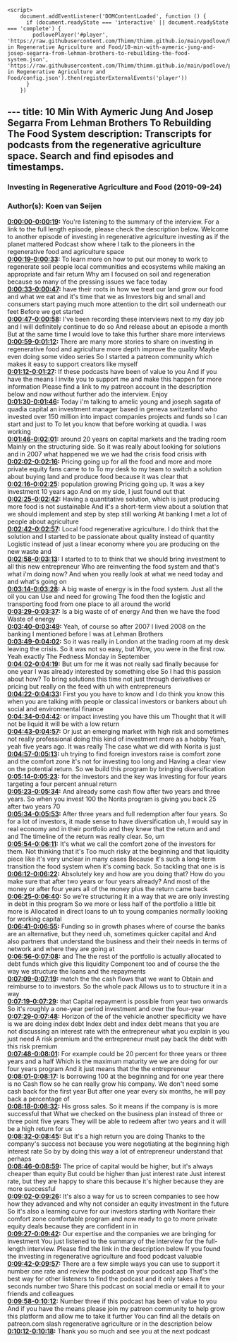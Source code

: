 <script src="https://cdn.podlove.org/web-player/embed.js"></script>
    <script>
        document.addEventListener('DOMContentLoaded', function () {
          if (document.readyState === 'interactive' || document.readyState === 'complete') {
            podlovePlayer('#player', 'https://raw.githubusercontent.com/Thimm/thimm.github.io/main/podlove/https://raw.githubusercontent.com/Thimm/thimm.github.io/main/podlove/podlove/Investing in Regenerative Agriculture and Food/10-min-with-aymeric-jung-and-josep-segarra-from-lehman-brothers-to-rebuilding-the-food-system.json', 'https://raw.githubusercontent.com/Thimm/thimm.github.io/main/podlove/podlove/Investing in Regenerative Agriculture and Food/config.json').then(registerExternalEvents('player'))
          }
        })
  </script>---
title: 10 Min With Aymeric Jung And Josep Segarra From Lehman Brothers To Rebuilding The Food System
description: Transcripts for podcasts from the regenerative agriculture space. Search and find episodes and timestamps.
---

### Investing in Regenerative Agriculture and Food  (2019-09-24)  
### Author(s): Koen van Seijen  

**[0:00:00-0:00:19](https://investinginregenerativeagriculture.com/2018/03/24/aymeric-jung-josep-segarra/#t=0:00:00):**  You're listening to the summary of the interview. For a link to the full length episode, please check the description below.  Welcome to another episode of investing in regenerative agriculture investing as if the planet mattered  Podcast show where I talk to the pioneers in the regenerative food and agriculture space  
**[0:00:19-0:00:33](https://investinginregenerativeagriculture.com/2018/03/24/aymeric-jung-josep-segarra/#t=0:00:19):**  To learn more on how to put our money to work to regenerate soil people local communities and ecosystems  while making an appropriate and fair return  Why am I focused on soil and regeneration because so many of the pressing issues we face today  
**[0:00:33-0:00:47](https://investinginregenerativeagriculture.com/2018/03/24/aymeric-jung-josep-segarra/#t=0:00:33):**  have their roots in how we treat our land grow our food and what we eat and it's time that we as  Investors big and small and consumers start paying much more attention to the dirt soil underneath our feet  Before we get started  
**[0:00:47-0:00:58](https://investinginregenerativeagriculture.com/2018/03/24/aymeric-jung-josep-segarra/#t=0:00:47):**  I've been recording these interviews next to my day job and I will definitely continue to do so  And release about an episode a month  But at the same time I would love to take this further share more interviews  
**[0:00:59-0:01:12](https://investinginregenerativeagriculture.com/2018/03/24/aymeric-jung-josep-segarra/#t=0:00:59):**  There are many more stories to share on investing in regenerative food and agriculture more depth improve the quality  Maybe even doing some video series  So I started a patreon community which makes it easy to support creators like myself  
**[0:01:12-0:01:27](https://investinginregenerativeagriculture.com/2018/03/24/aymeric-jung-josep-segarra/#t=0:01:12):**  If these podcasts have been of value to you  And if you have the means I invite you to support me and make this happen for more information  Please find a link to my patreon account in the description below and now without further ado the interview. Enjoy  
**[0:01:30-0:01:46](https://investinginregenerativeagriculture.com/2018/03/24/aymeric-jung-josep-segarra/#t=0:01:30):**  Today i'm talking to amelic young and joseph sagata of quadia capital an investment manager based in geneva switzerland who invested over  150 million into impact companies projects and funds so I can start and just to  To let you know that before working at quadia. I was working  
**[0:01:46-0:02:01](https://investinginregenerativeagriculture.com/2018/03/24/aymeric-jung-josep-segarra/#t=0:01:46):**  around 20 years on capital markets and the trading room  Mainly on the structuring side. So it was really about looking for solutions  and in 2007 what happened we we we had the crisis food crisis with  
**[0:02:02-0:02:16](https://investinginregenerativeagriculture.com/2018/03/24/aymeric-jung-josep-segarra/#t=0:02:02):**  Pricing going up for all the food and more and more private equity  fans came to to  To my desk to my team to switch a solution about buying land and produce food because it was clear that  
**[0:02:16-0:02:25](https://investinginregenerativeagriculture.com/2018/03/24/aymeric-jung-josep-segarra/#t=0:02:16):**  population growing  Pricing going up. It was a key investment 10 years ago  And on my side, I just found out that  
**[0:02:25-0:02:42](https://investinginregenerativeagriculture.com/2018/03/24/aymeric-jung-josep-segarra/#t=0:02:25):**  Having a quantitative solution, which is just producing more food is not sustainable  And it's a short-term view about a solution that we should implement and step by step still working  At banking I met a lot of people about agriculture  
**[0:02:42-0:02:57](https://investinginregenerativeagriculture.com/2018/03/24/aymeric-jung-josep-segarra/#t=0:02:42):**  Local food regenerative agriculture. I do think that the solution and I started to be passionate about  quality instead of quantity  Logistic instead of just a linear economy where you are producing on the new waste and  
**[0:02:58-0:03:13](https://investinginregenerativeagriculture.com/2018/03/24/aymeric-jung-josep-segarra/#t=0:02:58):**  I started to to to think that we should bring investment to all this new entrepreneur  Who are reinventing the food system and that's what i'm doing now?  And when you really look at what we need today and and what's going on  
**[0:03:14-0:03:28](https://investinginregenerativeagriculture.com/2018/03/24/aymeric-jung-josep-segarra/#t=0:03:14):**  A big waste of energy is in the food system. Just all the oil you can  Use and need for growing  The food then the logistic and transporting food from one place to all around the world  
**[0:03:29-0:03:37](https://investinginregenerativeagriculture.com/2018/03/24/aymeric-jung-josep-segarra/#t=0:03:29):**  Is a big waste of of energy  And then we have the food  Waste of energy  
**[0:03:40-0:03:49](https://investinginregenerativeagriculture.com/2018/03/24/aymeric-jung-josep-segarra/#t=0:03:40):**  Yeah, of course so  after 2007  I lived 2008 on the banking I mentioned before I was at Lehman Brothers  
**[0:03:49-0:04:02](https://investinginregenerativeagriculture.com/2018/03/24/aymeric-jung-josep-segarra/#t=0:03:49):**  So it was really in London at the trading room at my desk leaving the crisis. So it was not so easy, but  Wow, you were in the first row. Yeah exactly  The Fedness Monday in September  
**[0:04:02-0:04:19](https://investinginregenerativeagriculture.com/2018/03/24/aymeric-jung-josep-segarra/#t=0:04:02):**  But um for me it was not really sad finally because for one year I was already interested by something else  So I had this passion about how?  To bring solutions this time not just through derivatives or pricing but really on the feed with uh with entrepreneurs  
**[0:04:22-0:04:33](https://investinginregenerativeagriculture.com/2018/03/24/aymeric-jung-josep-segarra/#t=0:04:22):**  First you you have to know and I do think you know this when you are talking with people or  classical investors or bankers about  uh social and environmental finance  
**[0:04:34-0:04:42](https://investinginregenerativeagriculture.com/2018/03/24/aymeric-jung-josep-segarra/#t=0:04:34):**  or impact investing you have this  um  Thought that it will not be liquid it will be with a low return  
**[0:04:43-0:04:57](https://investinginregenerativeagriculture.com/2018/03/24/aymeric-jung-josep-segarra/#t=0:04:43):**  Or just an emerging market with high risk and sometimes not really professional doing this kind of investment more as a hobby  Yeah, yeah five years ago. It was really  The case what we did with Norita is just  
**[0:04:57-0:05:13](https://investinginregenerativeagriculture.com/2018/03/24/aymeric-jung-josep-segarra/#t=0:04:57):**  uh trying to find foreign investors raise is comfort zone  and the comfort zone it's not for investing too long and  Having a clear view on the potential return. So we build this program by bringing diversification  
**[0:05:14-0:05:23](https://investinginregenerativeagriculture.com/2018/03/24/aymeric-jung-josep-segarra/#t=0:05:14):**  for the investors and the key was  investing for four years targeting a four percent  annual return  
**[0:05:23-0:05:34](https://investinginregenerativeagriculture.com/2018/03/24/aymeric-jung-josep-segarra/#t=0:05:23):**  And already some cash flow after two years and three years. So when you invest 100 the Norita program is giving you back  25 after two years  70  
**[0:05:34-0:05:53](https://investinginregenerativeagriculture.com/2018/03/24/aymeric-jung-josep-segarra/#t=0:05:34):**  After three years and full redemption after four years. So for a lot of investors, it made sense to have diversification  uh, I would say in real economy and in their portfolio and they knew that the return and and and  The timeline of the return was really clear. So, um  
**[0:05:54-0:06:11](https://investinginregenerativeagriculture.com/2018/03/24/aymeric-jung-josep-segarra/#t=0:05:54):**  It's what we call the comfort zone of the investors for them. Not thinking that it's  Too much risky at the beginning and that liquidity piece like it's very unclear in many cases  Because it's such a long-term transition the food system when it's coming back. So tackling that one is is  
**[0:06:12-0:06:22](https://investinginregenerativeagriculture.com/2018/03/24/aymeric-jung-josep-segarra/#t=0:06:12):**  Absolutely key and how are you doing that?  How do you make sure that after two years or four years already?  And most of the money or after four years all of the money plus the return came back  
**[0:06:25-0:06:40](https://investinginregenerativeagriculture.com/2018/03/24/aymeric-jung-josep-segarra/#t=0:06:25):**  So we're structuring it in a way that we are only investing in debt in this program  So we more or less half of the portfolio a little bit more is  Allocated in direct loans to uh to young companies normally looking for working capital  
**[0:06:41-0:06:55](https://investinginregenerativeagriculture.com/2018/03/24/aymeric-jung-josep-segarra/#t=0:06:41):**  Funding so in growth phases where of course the banks are an alternative, but they need  uh, sometimes quicker capital and  And also partners that understand the business and their their needs in terms of network and where they are going at  
**[0:06:56-0:07:08](https://investinginregenerativeagriculture.com/2018/03/24/aymeric-jung-josep-segarra/#t=0:06:56):**  and  The the rest of the portfolio is actually allocated to debt funds which give this liquidity  Component too and of course the the way we structure the loans and the repayments  
**[0:07:09-0:07:19](https://investinginregenerativeagriculture.com/2018/03/24/aymeric-jung-josep-segarra/#t=0:07:09):**  match the the cash flows that we want to  Obtain and reimburse to to investors. So the whole pack  Allows us to to structure it in a way  
**[0:07:19-0:07:29](https://investinginregenerativeagriculture.com/2018/03/24/aymeric-jung-josep-segarra/#t=0:07:19):**  that  Capital repayment is possible from year two onwards  So it's roughly a one-year period investment and over the four-year  
**[0:07:29-0:07:48](https://investinginregenerativeagriculture.com/2018/03/24/aymeric-jung-josep-segarra/#t=0:07:29):**  Horizon of the of the vehicle another specificity we have is we are doing index debt  Index debt and index debt means that you are not discussing an interest rate with the entrepreneur what you explain is you just need  A risk premium and the entrepreneur must pay back the debt with this risk premium  
**[0:07:48-0:08:01](https://investinginregenerativeagriculture.com/2018/03/24/aymeric-jung-josep-segarra/#t=0:07:48):**  For example could be 20 percent for three years or three years and a half  Which is the maximum maturity we we are doing for our four years program  And it just means that the the entrepreneur  
**[0:08:01-0:08:17](https://investinginregenerativeagriculture.com/2018/03/24/aymeric-jung-josep-segarra/#t=0:08:01):**  Is borrowing 100 at the beginning and for one year there is no  Cash flow so he can really grow his company. We don't need some cash back for the first year  But after one year every six months, he will pay back a percentage of  
**[0:08:18-0:08:32](https://investinginregenerativeagriculture.com/2018/03/24/aymeric-jung-josep-segarra/#t=0:08:18):**  His gross sales. So it means if the company is is more successful that  What we checked on the business plan instead of three or three point five years  They will be able to redeem after two years and it will be a high return for us  
**[0:08:32-0:08:45](https://investinginregenerativeagriculture.com/2018/03/24/aymeric-jung-josep-segarra/#t=0:08:32):**  But it's a high return you are doing  Thanks to the company's success not because you were negotiating at the beginning high interest rate  So by by doing this way a lot of entrepreneur understand that perhaps  
**[0:08:46-0:08:59](https://investinginregenerativeagriculture.com/2018/03/24/aymeric-jung-josep-segarra/#t=0:08:46):**  The price of capital would be higher, but it's always cheaper than equity  But could be higher than just interest rate  Just interest rate, but they are happy to share this because it's higher because they are more successful  
**[0:09:02-0:09:26](https://investinginregenerativeagriculture.com/2018/03/24/aymeric-jung-josep-segarra/#t=0:09:02):**  It's also a way for us to screen companies to see how how they advanced and why not consider an equity investment in the future  So it's also a learning curve for our investors starting with Noritare their comfort zone  comfortable program and now ready to go to more private equity deals because they are confident in in  
**[0:09:27-0:09:42](https://investinginregenerativeagriculture.com/2018/03/24/aymeric-jung-josep-segarra/#t=0:09:27):**  Our expertise and the companies we are bringing for investment  You just listened to the summary of the interview for the full-length interview. Please find the link in the description below  If you found the investing in regenerative agriculture and food podcast valuable  
**[0:09:42-0:09:57](https://investinginregenerativeagriculture.com/2018/03/24/aymeric-jung-josep-segarra/#t=0:09:42):**  There are a few simple ways you can use to support it number one rate and review the podcast on your podcast app  That's the best way for other listeners to find the podcast and it only takes a few seconds number two  Share this podcast on social media or email it to your friends and colleagues  
**[0:09:58-0:10:12](https://investinginregenerativeagriculture.com/2018/03/24/aymeric-jung-josep-segarra/#t=0:09:58):**  Number three if this podcast has been of value to you  And if you have the means please join my patreon community to help grow this platform and allow me to take it further  You can find all the details on patreon.com slash regenerative agriculture or in the description below  
**[0:10:12-0:10:18](https://investinginregenerativeagriculture.com/2018/03/24/aymeric-jung-josep-segarra/#t=0:10:12):**  Thank you so much and see you at the next podcast  